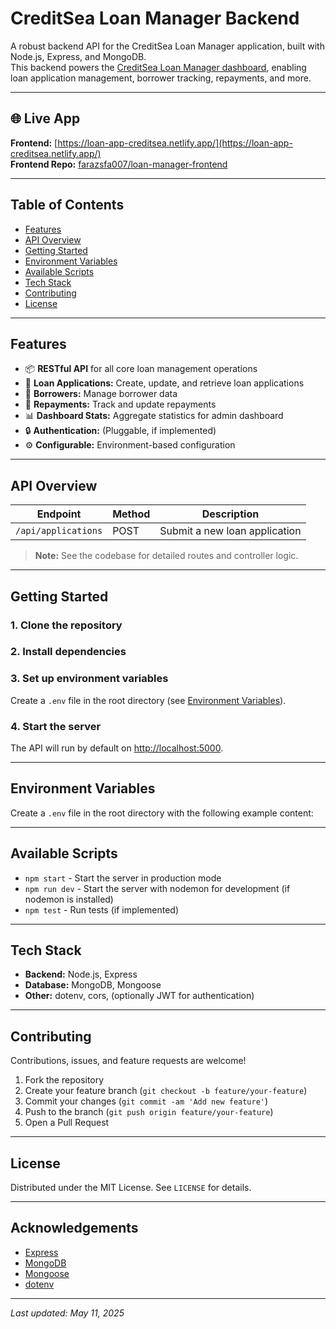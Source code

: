 # CreditSea Loan Manager Backend

A robust backend API for the CreditSea Loan Manager application, built with Node.js, Express, and MongoDB.  
This backend powers the [CreditSea Loan Manager dashboard](https://loan-app-creditsea.netlify.app/), enabling loan application management, borrower tracking, repayments, and more.

---

## 🌐 Live App

**Frontend:** [https://loan-app-creditsea.netlify.app/](https://loan-app-creditsea.netlify.app/)  
**Frontend Repo:** [farazsfa007/loan-manager-frontend](https://github.com/farazsfa007/loan-manager-frontend)

---

## Table of Contents

- [Features](#features)
- [API Overview](#api-overview)
- [Getting Started](#getting-started)
- [Environment Variables](#environment-variables)
- [Available Scripts](#available-scripts)
- [Tech Stack](#tech-stack)
- [Contributing](#contributing)
- [License](#license)

---

## Features

- 📦 **RESTful API** for all core loan management operations
- 📝 **Loan Applications:** Create, update, and retrieve loan applications
- 👤 **Borrowers:** Manage borrower data
- 💸 **Repayments:** Track and update repayments
- 📊 **Dashboard Stats:** Aggregate statistics for admin dashboard
- 🔒 **Authentication:** (Pluggable, if implemented)
- ⚙️ **Configurable:** Environment-based configuration

---

## API Overview

| Endpoint                        | Method | Description                              |
|----------------------------------|--------|------------------------------------------|
| `/api/applications`              | POST   | Submit a new loan application

> **Note:** See the codebase for detailed routes and controller logic.

---

## Getting Started

### 1. **Clone the repository**


### 2. **Install dependencies**


### 3. **Set up environment variables**

Create a `.env` file in the root directory (see [Environment Variables](#environment-variables)).

### 4. **Start the server**


The API will run by default on [http://localhost:5000](http://localhost:5000).

---

## Environment Variables

Create a `.env` file in the root directory with the following example content:


---

## Available Scripts

- `npm start` - Start the server in production mode
- `npm run dev` - Start the server with nodemon for development (if nodemon is installed)
- `npm test` - Run tests (if implemented)

---

## Tech Stack

- **Backend:** Node.js, Express
- **Database:** MongoDB, Mongoose
- **Other:** dotenv, cors, (optionally JWT for authentication)

---

## Contributing

Contributions, issues, and feature requests are welcome!

1. Fork the repository
2. Create your feature branch (`git checkout -b feature/your-feature`)
3. Commit your changes (`git commit -am 'Add new feature'`)
4. Push to the branch (`git push origin feature/your-feature`)
5. Open a Pull Request

---

## License

Distributed under the MIT License. See `LICENSE` for details.

---

## Acknowledgements

- [Express](https://expressjs.com/)
- [MongoDB](https://mongodb.com/)
- [Mongoose](https://mongoosejs.com/)
- [dotenv](https://www.npmjs.com/package/dotenv)

---

_Last updated: May 11, 2025_
